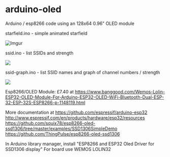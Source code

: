 # arduino-oled
Arduino / esp8266 code using  an 128x64 0.96" OLED module


starfield.ino - simple animated starfield

![Imgur](https://i.imgur.com/nZtLore.gif)

ssid.ino - list SSIDs and strength

![](http://i.imgur.com/NQnbHyIm.jpg)

ssid-graph.ino - list SSID names and graph of channel numbers / strength

![](http://i.imgur.com/CG06MZBm.jpg)

Esp8266/OLED Module: £7.40 at https://www.banggood.com/Wemos-Lolin-ESP32-OLED-Module-For-Arduino-ESP32-OLED-WiFi-Bluetooth-Dual-ESP-32-ESP-32S-ESP8266-p-1148119.html


More documentation at
 https://github.com/espressif/arduino-esp32
 http://www.espressif.com/en/products/hardware/esp32/resources
 https://github.com/squix78/esp8266-oled-ssd1306/tree/master/examples/SSD1306SimpleDemo
 https://github.com/ThingPulse/esp8266-oled-ssd1306

In Arduino library manager, install "ESP8266 and ESP32 Oled Driver for SSD1306 display"
For board use WEMOS LOLIN32

